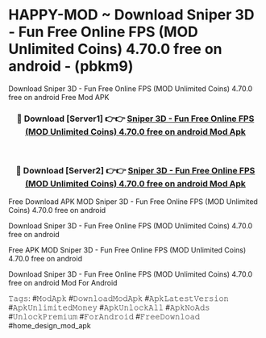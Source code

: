 # HAPPY-MOD ~ Download Sniper 3D - Fun Free Online FPS (MOD Unlimited Coins) 4.70.0 free on android - (pbkm9)
Download Sniper 3D - Fun Free Online FPS (MOD Unlimited Coins) 4.70.0 free on android Free Mod APK

<div align="center">
<h3>🔴 Download [Server1] 👉👉 <a href="https://apk-comot.site?title=Sniper_3D_-_Fun_Free_Online_FPS_(MOD_Unlimited_Coins)_4.70.0_free_on_android">Sniper 3D - Fun Free Online FPS (MOD Unlimited Coins) 4.70.0 free on android Mod Apk</a></h3><br>

<h3>🔴 Download [Server2] 👉👉 <a href="https://apk-comot.site?title=Sniper_3D_-_Fun_Free_Online_FPS_(MOD_Unlimited_Coins)_4.70.0_free_on_android">Sniper 3D - Fun Free Online FPS (MOD Unlimited Coins) 4.70.0 free on android Mod Apk</a></h3>
</div>


Free Download APK MOD Sniper 3D - Fun Free Online FPS (MOD Unlimited Coins) 4.70.0 free on android

Download Sniper 3D - Fun Free Online FPS (MOD Unlimited Coins) 4.70.0 free on android 

Free APK MOD Sniper 3D - Fun Free Online FPS (MOD Unlimited Coins) 4.70.0 free on android 

Download Sniper 3D - Fun Free Online FPS (MOD Unlimited Coins) 4.70.0 free on android Mod For Android

𝚃𝚊𝚐𝚜: #𝙼𝚘𝚍𝙰𝚙𝚔 #𝙳𝚘𝚠𝚗𝚕𝚘𝚊𝚍𝙼𝚘𝚍𝙰𝚙𝚔 #𝙰𝚙𝚔𝙻𝚊𝚝𝚎𝚜𝚝𝚅𝚎𝚛𝚜𝚒𝚘𝚗 #𝙰𝚙𝚔𝚄𝚗𝚕𝚒𝚖𝚒𝚝𝚎𝚍𝙼𝚘𝚗𝚎𝚢 #𝙰𝚙𝚔𝚄𝚗𝚕𝚘𝚌𝚔𝙰𝚕𝚕 #𝙰𝚙𝚔𝙽𝚘𝙰𝚍𝚜 #𝚄𝚗𝚕𝚘𝚌𝚔𝙿𝚛𝚎𝚖𝚒𝚞𝚖 #𝙵𝚘𝚛𝙰𝚗𝚍𝚛𝚘𝚒𝚍 #𝙵𝚛𝚎𝚎𝙳𝚘𝚠𝚗𝚕𝚘𝚊𝚍 #home_design_mod_apk